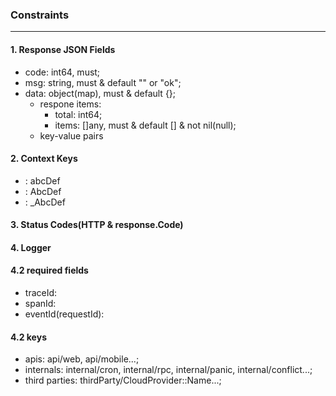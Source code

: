 ### Constraints
---

#### 1. Response JSON Fields
- code: int64, must;
- msg: string, must & default "" or "ok";
- data: object(map), must & default {};
  - respone items:
    - total: int64;
    - items: []any, must & default [] & not nil(null);
  - key-value pairs

#### 2. Context Keys
- : abcDef
- : AbcDef
- : _AbcDef

#### 3. Status Codes(HTTP & response.Code)


#### 4. Logger

#### 4.2 required fields
- traceId:
- spanId:
- eventId(requestId):

#### 4.2 keys
- apis: api/web, api/mobile...;
- internals: internal/cron, internal/rpc, internal/panic, internal/conflict...;
- third parties: thirdParty/CloudProvider::Name...;
